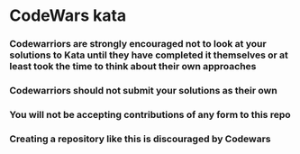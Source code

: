 # CodeWars kata
### Codewarriors are strongly encouraged not to look at your solutions to Kata until they have completed it themselves or at least took the time to think about their own approaches
### Codewarriors should not submit your solutions as their own
### You will not be accepting contributions of any form to this repo
### Creating a repository like this is discouraged by Codewars
